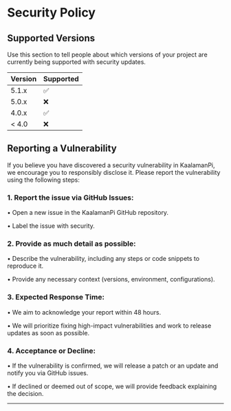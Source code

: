 # Security Policy

## Supported Versions

Use this section to tell people about which versions of your project are
currently being supported with security updates.

| Version | Supported          |
| ------- | ------------------ |
| 5.1.x   | :white_check_mark: |
| 5.0.x   | :x:                |
| 4.0.x   | :white_check_mark: |
| < 4.0   | :x:                |

## Reporting a Vulnerability

If you believe you have discovered a security vulnerability in KaalamanPi, we encourage you to responsibly disclose it. Please report the vulnerability using the following steps:

### 1. Report the issue via GitHub Issues:

  • Open a new issue in the KaalamanPi GitHub repository.

  • Label the issue with security.

### 2. Provide as much detail as possible:

  • Describe the vulnerability, including any steps or code snippets to reproduce it.

  • Provide any necessary context (versions, environment, configurations).
      
### 3. Expected Response Time:

  • We aim to acknowledge your report within 48 hours.

  • We will prioritize fixing high-impact vulnerabilities and work to release updates as soon as possible.

### 4. Acceptance or Decline:

  • If the vulnerability is confirmed, we will release a patch or an update and notify you via GitHub issues.

  • If declined or deemed out of scope, we will provide feedback explaining the decision.

  
---
